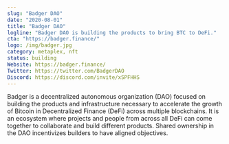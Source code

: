 ```yaml
---
slug: "Badger DAO"
date: "2020-08-01"
title: "Badger DAO"
logline: "Badger DAO is building the products to bring BTC to DeFi."
cta: "https://badger.finance/"
logo: /img/badger.jpg
category: metaplex, nft
status: building
Website: https://badger.finance/
Twitter: https://twitter.com/BadgerDAO
Discord: https://discord.com/invite/xSPFHHS
---
```

Badger is a decentralized autonomous organization (DAO) focused on building the products and infrastructure necessary to accelerate the growth of Bitcoin in Decentralized Finance (DeFi) across multiple blockchains. 
It is an ecosystem where projects and people from across all DeFi can come together to collaborate and build different products. Shared ownership in the DAO incentivizes builders to have aligned objectives.
